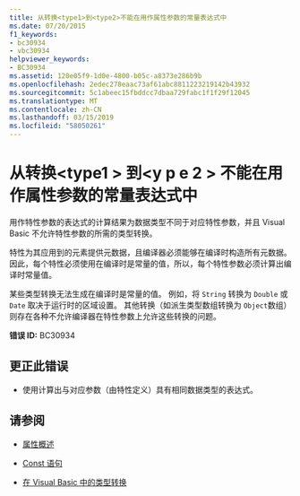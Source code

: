 ```yaml
---
title: 从转换<type1>到<type2>不能在用作属性参数的常量表达式中
ms.date: 07/20/2015
f1_keywords:
- bc30934
- vbc30934
helpviewer_keywords:
- BC30934
ms.assetid: 120e05f9-1d0e-4800-b05c-a8373e286b9b
ms.openlocfilehash: 2edec278eaac73af61abc8811223219142b43932
ms.sourcegitcommit: 5c1abeec15fbddcc7dbaa729fabc1f1f29f12045
ms.translationtype: MT
ms.contentlocale: zh-CN
ms.lasthandoff: 03/15/2019
ms.locfileid: "58050261"
---
```

# <a name="conversion-from-type1-to-type2-cannot-occur-in-a-constant-expression-used-as-an-argument-to-an-attribute"></a>从转换\<type1 > 到\<y p e 2 > 不能在用作属性参数的常量表达式中
用作特性参数的表达式的计算结果为数据类型不同于对应特性参数，并且 Visual Basic 不允许特性参数的所需的类型转换。  
  
 特性为其应用到的元素提供元数据，且编译器必须能够在编译时构造所有元数据。 因此，每个特性必须使用在编译时是常量的值，所以，每个特性参数必须计算出编译时常量值。  
  
 某些类型转换无法生成在编译时是常量的值。 例如，将 `String` 转换为 `Double` 或 `Date` 取决于运行时的区域设置。 其他转换（如派生类型数组转换为 `Object`数组）则存在各种不允许编译器在特性参数上允许这些转换的问题。  
  
 **错误 ID:** BC30934  
  
## <a name="to-correct-this-error"></a>更正此错误  
  
-   使用计算出与对应参数（由特性定义）具有相同数据类型的表达式。  
  
## <a name="see-also"></a>请参阅

- [属性概述](~/docs/visual-basic/programming-guide/concepts/attributes/index.md)

- [Const 语句](../../visual-basic/language-reference/statements/const-statement.md)
- [在 Visual Basic 中的类型转换](../../visual-basic/programming-guide/language-features/data-types/type-conversions.md)
